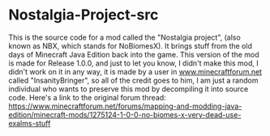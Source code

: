 # Nostalgia-Project-src
This is the source code for a mod called the "Nostalgia project", (also known as NBX, which stands for NoBiomesX). It brings stuff from the old days of Minecraft Java Edition back into the game. This version of the mod is made for Release 1.0.0, and just to let you know, I didn't make this mod, I didn't work on it in any way, it is made by a user in www.minecraftforum.net called "InsanityBringer", so all of the credit goes to him, I am just a random individual who wants to preserve this mod by decompiling it into source code.
Here's a link to the original forum thread: https://www.minecraftforum.net/forums/mapping-and-modding-java-edition/minecraft-mods/1275124-1-0-0-no-biomes-x-very-dead-use-exalms-stuff
